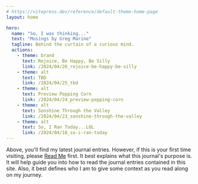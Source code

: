 ```yaml
---
# https://vitepress.dev/reference/default-theme-home-page
layout: home

hero:
  name: "So, I was thinking..."
  text: "Musings by Greg Marine"
  tagline: Behind the curtain of a curious mind.
  actions:
    - theme: brand
      text: Rejoice, Be Happy, Be Silly
      link: /2024/04/26_rejoice-be-happy-be-silly
    - theme: alt
      text: TBD
      link: /2024/04/25_tbd
    - theme: alt
      text: Preview Popping Corn
      link: /2024/04/24_preview-popping-corn
    - theme: alt
      text: Sonshine Through the Valley
      link: /2024/04/23_sonshine-through-the-valley
    - theme: alt
      text: So, I Ran Today...LOL
      link: /2024/04/18_so-i-ran-today
---
```


Above, you'll find my latest journal entries. However, if this is your first time visiting, please [Read Me](read-me) first. It best explains what this journal's purpose is. It will help guide you into how to read the journal entries contained in this site. Also, it best defines who I am to give some context as you read along on my journey.